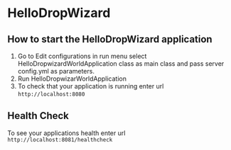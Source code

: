 # HelloDropWizard

How to start the HelloDropWizard application
---

1. Go to Edit configurations in run menu select HelloDropwizardWorldApplication class as main class and pass server config.yml as parameters.
1. Run HelloDropwizarWorldApplication
1. To check that your application is running enter url `http://localhost:8080`

Health Check
---

To see your applications health enter url `http://localhost:8081/healthcheck`
